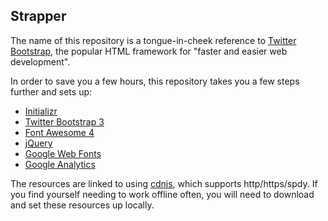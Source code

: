 ## Strapper

The name of this repository is a tongue-in-cheek reference to [Twitter Bootstrap](http://getbootstrap.com/), the popular HTML framework for "faster and easier web development".

In order to save you a few hours, this repository takes you a few steps further and sets up:

* [Initializr](http://www.initializr.com/)
* [Twitter Bootstrap 3](http://getbootstrap.com/)
* [Font Awesome 4](http://fortawesome.github.io/Font-Awesome/)
* [jQuery](http://jquery.com/)
* [Google Web Fonts](https://www.google.com/fonts/)
* [Google Analytics](http://www.google.com/analytics/)

The resources are linked to using [cdnjs](http://cdnjs.com/), which supports http/https/spdy. If you find yourself needing to work offline often, you will need to download and set these resources up locally.
